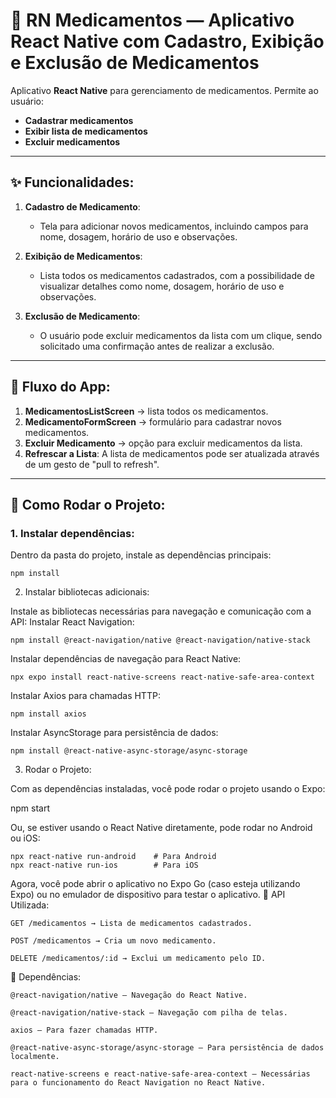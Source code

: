 
# 🏥 **RN Medicamentos — Aplicativo React Native com Cadastro, Exibição e Exclusão de Medicamentos**

Aplicativo **React Native** para gerenciamento de medicamentos. Permite ao usuário:
- **Cadastrar medicamentos**
- **Exibir lista de medicamentos**
- **Excluir medicamentos**

---

## ✨ **Funcionalidades**:

1. **Cadastro de Medicamento**:
   - Tela para adicionar novos medicamentos, incluindo campos para nome, dosagem, horário de uso e observações.
   
2. **Exibição de Medicamentos**:
   - Lista todos os medicamentos cadastrados, com a possibilidade de visualizar detalhes como nome, dosagem, horário de uso e observações.
   
3. **Exclusão de Medicamento**:
   - O usuário pode excluir medicamentos da lista com um clique, sendo solicitado uma confirmação antes de realizar a exclusão.

---

## 🧭 **Fluxo do App**:

1. **MedicamentosListScreen** → lista todos os medicamentos.
2. **MedicamentoFormScreen** → formulário para cadastrar novos medicamentos.
3. **Excluir Medicamento** → opção para excluir medicamentos da lista.
4. **Refrescar a Lista**: A lista de medicamentos pode ser atualizada através de um gesto de "pull to refresh".

---

## 🚀 **Como Rodar o Projeto**:

### 1. **Instalar dependências**:

Dentro da pasta do projeto, instale as dependências principais:

```
npm install
```
2. Instalar bibliotecas adicionais:

Instale as bibliotecas necessárias para navegação e comunicação com a API:
Instalar React Navigation:
```
npm install @react-navigation/native @react-navigation/native-stack
```
Instalar dependências de navegação para React Native:
```
npx expo install react-native-screens react-native-safe-area-context
```
Instalar Axios para chamadas HTTP:
```
npm install axios
```
Instalar AsyncStorage para persistência de dados:
```
npm install @react-native-async-storage/async-storage
```
3. Rodar o Projeto:

Com as dependências instaladas, você pode rodar o projeto usando o Expo:

npm start

Ou, se estiver usando o React Native diretamente, pode rodar no Android ou iOS:
```
npx react-native run-android    # Para Android
npx react-native run-ios        # Para iOS
```
Agora, você pode abrir o aplicativo no Expo Go (caso esteja utilizando Expo) ou no emulador de dispositivo para testar o aplicativo.
📝 API Utilizada:

    GET /medicamentos → Lista de medicamentos cadastrados.

    POST /medicamentos → Cria um novo medicamento.

    DELETE /medicamentos/:id → Exclui um medicamento pelo ID.

🔧 Dependências:

    @react-navigation/native — Navegação do React Native.

    @react-navigation/native-stack — Navegação com pilha de telas.

    axios — Para fazer chamadas HTTP.

    @react-native-async-storage/async-storage — Para persistência de dados localmente.

    react-native-screens e react-native-safe-area-context — Necessárias para o funcionamento do React Navigation no React Native.
